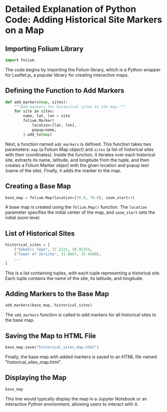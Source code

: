 




# Detailed Explanation of Python Code: Adding Historical Site Markers on a Map

## Importing Folium Library

```python
import folium
```

The code begins by importing the Folium library, which is a Python wrapper for Leaflet.js, a popular library for creating interactive maps.

## Defining the Function to Add Markers

```python
def add_markers(map, sites):
    """Add markers for historical sites to the map."""
    for site in sites:
        name, lat, lon = site
        folium.Marker(
            location=[lat, lon],
            popup=name,
        ).add_to(map)
```

Next, a function named `add_markers` is defined. This function takes two parameters: `map` (a Folium Map object) and `sites` (a list of historical sites with their coordinates). Inside the function, it iterates over each historical site, extracts its name, latitude, and longitude from the tuple, and then creates a Folium Marker object with the given location and popup text (name of the site). Finally, it adds the marker to the map.

## Creating a Base Map

```python
base_map = folium.Map(location=[30.0, 70.0], zoom_start=3)
```

A base map is created using the `folium.Map()` function. The `location` parameter specifies the initial center of the map, and `zoom_start` sets the initial zoom level.

## List of Historical Sites

```python
historical_sites = [
    ("Göbekli Tepe", 37.2231, 38.9225),
    ("Tower of Jericho", 31.8667, 35.4500),
    ...
]
```

This is a list containing tuples, with each tuple representing a historical site. Each tuple contains the name of the site, its latitude, and longitude.

## Adding Markers to the Base Map

```python
add_markers(base_map, historical_sites)
```

The `add_markers` function is called to add markers for all historical sites to the base map.

## Saving the Map to HTML File

```python
base_map.save("historical_sites_map.html")
```

Finally, the base map with added markers is saved to an HTML file named "historical_sites_map.html".

## Displaying the Map

```python
base_map
```

This line would typically display the map in a Jupyter Notebook or an interactive Python environment, allowing users to interact with it.

